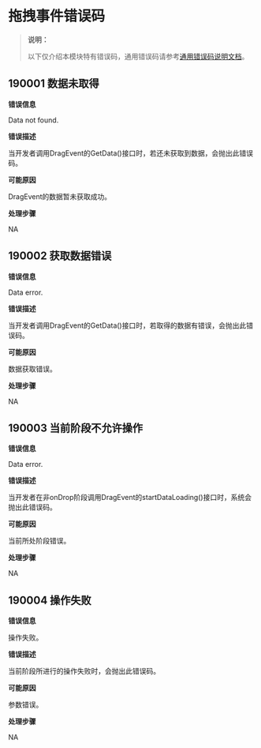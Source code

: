 # 拖拽事件错误码
<!--Kit: ArkUI-->
<!--Subsystem: ArkUI-->
<!--Owner: @jiangtao92-->
<!--Designer: @piggyguy-->
<!--Tester: @songyanhong-->
<!--Adviser: @HelloCrease-->

> **说明：**
>
> 以下仅介绍本模块特有错误码，通用错误码请参考[通用错误码说明文档](../errorcode-universal.md)。

## 190001 数据未取得

**错误信息**

Data not found.

**错误描述**

当开发者调用DragEvent的GetData()接口时，若还未获取到数据，会抛出此错误码。

**可能原因**

DragEvent的数据暂未获取成功。

**处理步骤**

NA

## 190002 获取数据错误

**错误信息**

Data error.

**错误描述**

当开发者调用DragEvent的GetData()接口时，若取得的数据有错误，会抛出此错误码。

**可能原因**

数据获取错误。

**处理步骤**

NA

## 190003 当前阶段不允许操作

**错误信息**

Data error.

**错误描述**

当开发者在非onDrop阶段调用DragEvent的startDataLoading()接口时，系统会抛出此错误码。

**可能原因**

当前所处阶段错误。

**处理步骤**

NA

## 190004 操作失败

**错误信息**

操作失败。

**错误描述**

当前阶段所进行的操作失败时，会抛出此错误码。

**可能原因**

参数错误。

**处理步骤**

NA